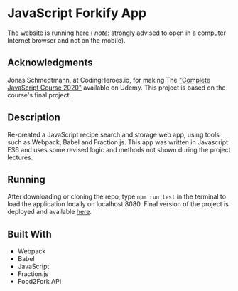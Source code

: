# JavaScript Forkify App

The website is running [here](https://forkify-alon.herokuapp.com/) ( *note*: strongly advised to open in a computer Internet browser and not on the mobile).   

## Acknowledgments
Jonas Schmedtmann, at CodingHeroes.io, for making The ["Complete JavaScript Course 2020"](https://www.udemy.com/course/the-complete-javascript-course/) available on Udemy. 
This project is based on the course's final project.

## Description
Re-created a JavaScript recipe search and storage web app, using tools such as Webpack, Babel and Fraction.js. 
This app was written in Javascript ES6 and uses some revised logic and methods not shown during the project lectures.

## Running
After downloading or cloning the repo, type ```npm run test``` in the terminal to load the application locally on localhost:8080. Final version of the project is deployed and available [here](https://forkify-alon.herokuapp.com/).

## Built With
- Webpack
- Babel
- JavaScript
- Fraction.js
- Food2Fork API 
